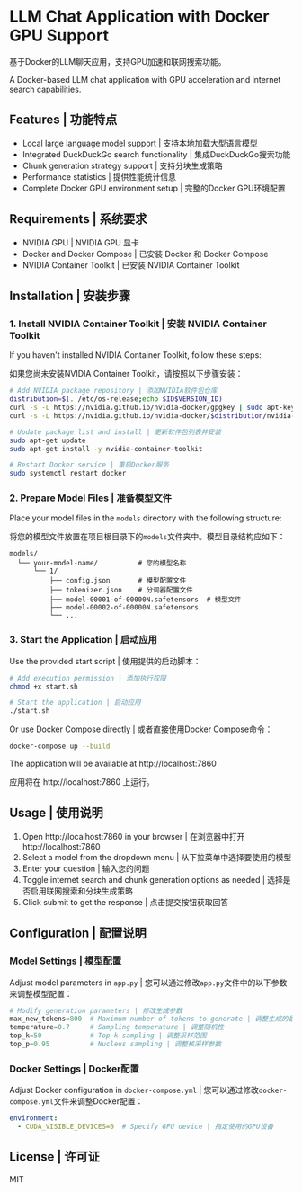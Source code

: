 # LLM Chat Application with Docker GPU Support

基于Docker的LLM聊天应用，支持GPU加速和联网搜索功能。

A Docker-based LLM chat application with GPU acceleration and internet search capabilities.

## Features | 功能特点

- Local large language model support | 支持本地加载大型语言模型
- Integrated DuckDuckGo search functionality | 集成DuckDuckGo搜索功能
- Chunk generation strategy support | 支持分块生成策略
- Performance statistics | 提供性能统计信息
- Complete Docker GPU environment setup | 完整的Docker GPU环境配置

## Requirements | 系统要求

- NVIDIA GPU | NVIDIA GPU 显卡
- Docker and Docker Compose | 已安装 Docker 和 Docker Compose
- NVIDIA Container Toolkit | 已安装 NVIDIA Container Toolkit

## Installation | 安装步骤

### 1. Install NVIDIA Container Toolkit | 安装 NVIDIA Container Toolkit

If you haven't installed NVIDIA Container Toolkit, follow these steps:

如果您尚未安装NVIDIA Container Toolkit，请按照以下步骤安装：

```bash
# Add NVIDIA package repository | 添加NVIDIA软件包仓库
distribution=$(. /etc/os-release;echo $ID$VERSION_ID)
curl -s -L https://nvidia.github.io/nvidia-docker/gpgkey | sudo apt-key add -
curl -s -L https://nvidia.github.io/nvidia-docker/$distribution/nvidia-docker.list | sudo tee /etc/apt/sources.list.d/nvidia-docker.list

# Update package list and install | 更新软件包列表并安装
sudo apt-get update
sudo apt-get install -y nvidia-container-toolkit

# Restart Docker service | 重启Docker服务
sudo systemctl restart docker
```

### 2. Prepare Model Files | 准备模型文件

Place your model files in the `models` directory with the following structure:

将您的模型文件放置在项目根目录下的`models`文件夹中。模型目录结构应如下：

```
models/
  └── your-model-name/          # 您的模型名称
      └── 1/
          ├── config.json       # 模型配置文件
          ├── tokenizer.json    # 分词器配置文件
          ├── model-00001-of-00000N.safetensors  # 模型文件
          ├── model-00002-of-00000N.safetensors
          └── ...
```

### 3. Start the Application | 启动应用

Use the provided start script | 使用提供的启动脚本：

```bash
# Add execution permission | 添加执行权限
chmod +x start.sh

# Start the application | 启动应用
./start.sh
```

Or use Docker Compose directly | 或者直接使用Docker Compose命令：

```bash
docker-compose up --build
```

The application will be available at http://localhost:7860

应用将在 http://localhost:7860 上运行。

## Usage | 使用说明

1. Open http://localhost:7860 in your browser | 在浏览器中打开 http://localhost:7860
2. Select a model from the dropdown menu | 从下拉菜单中选择要使用的模型
3. Enter your question | 输入您的问题
4. Toggle internet search and chunk generation options as needed | 选择是否启用联网搜索和分块生成策略
5. Click submit to get the response | 点击提交按钮获取回答

## Configuration | 配置说明

### Model Settings | 模型配置

Adjust model parameters in `app.py` | 您可以通过修改`app.py`文件中的以下参数来调整模型配置：

```python
# Modify generation parameters | 修改生成参数
max_new_tokens=800  # Maximum number of tokens to generate | 调整生成的最大token数
temperature=0.7     # Sampling temperature | 调整随机性
top_k=50            # Top-k sampling | 调整采样范围
top_p=0.95          # Nucleus sampling | 调整核采样参数
```

### Docker Settings | Docker配置

Adjust Docker configuration in `docker-compose.yml` | 您可以通过修改`docker-compose.yml`文件来调整Docker配置：

```yaml
environment:
  - CUDA_VISIBLE_DEVICES=0  # Specify GPU device | 指定使用的GPU设备
```

## License | 许可证

MIT